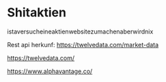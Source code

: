 # Shitaktien
istaversucheineaktienwebsitezumachenaberwirdnix

Rest api herkunf:
https://twelvedata.com/market-data

https://twelvedata.com/

https://www.alphavantage.co/
